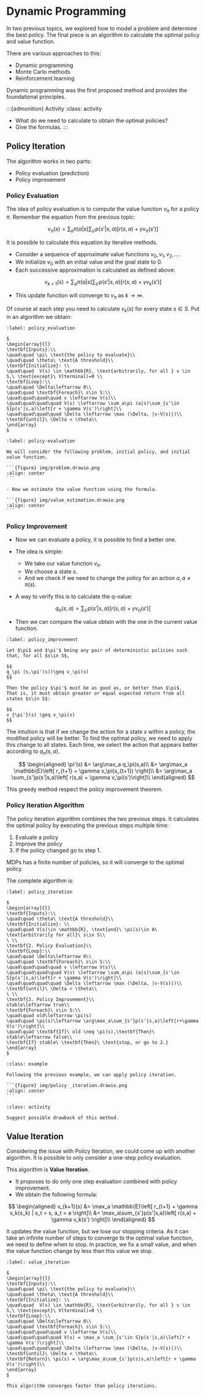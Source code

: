 # Dynamic Programming

In two previous topics, we explored how to model a problem and determine the best policy. The final piece is an algorithm to calculate the optimal policy and value function.

There are various approaches to this:

- Dynamic programming
- Monte Carlo methods
- Reinforcement learning

Dynamic programming was the first proposed method and provides the foundational principles.

:::{admonition} Activity
:class: activity

- What do we need to calculate to obtain the optimal policies?
- Give the formulas.
:::

## Policy Iteration

The algorithm works in two parts:

- Policy evaluation (prediction)
- Policy improvement

### Policy Evaluation

The idea of policy evaluation is to compute the value function $v_\pi$ for a policy $\pi$.
Remember the equation from the previous topic:

$$
v_\pi(s) = \sum_a\pi(a|s)\sum_{s'}p(s'|s,a)\left[ r(s,a) + \gamma v_\pi(s') \right]
$$

It is possible to calculate this equation by iterative methods.

- Consider a sequence of approximate value functions $v_0, v_1, v_2, \dots$.
- We initialize $v_0$ with an initial value and the goal state to $0$.
- Each successive approximation is calculated as defined above:

$$
v_{k+1}(s) = \sum_a\pi(a|s)\sum_{s'}p(s'|s,a)\left[ r(s,a) + \gamma v_k(s') \right]
$$

- This update function will converge to $v_\pi$ as $k \rightarrow \infty$.

Of course at each step you need to calculate $v_k(s)$ for every state $s \in S$. Put in an algorithm we obtain:

````{prf:algorithm} Policy Evaluation
:label: policy_evaluation

$
\begin{array}{l}
\textbf{Inputs}:\\
\quad\quad \pi\ \text{the policy to evaluate}\\
\quad\quad \theta\ \text{A threshold}\\
\textbf{Initialize}: \\
\quad\quad  V(s) \in \mathbb{R}, \text{arbitrarily, for all } s \in S,\ \text{except}\ V(terminal)=0 \\
\textbf{Loop}:\\
\quad\quad \Delta\leftarrow 0\\
\quad\quad \textbf{Foreach}\ s\in S:\\
\quad\quad\quad\quad v \leftarrow V(s)\\
\quad\quad\quad\quad V(s) \leftarrow \sum_a\pi (a|s)\sum_{s'\in S}p(s'|s,a)\left[r + \gamma V(s')\right]\\
\quad\quad\quad\quad \Delta \leftarrow \max (\Delta, |v-V(s)|)\\
\textbf{until}\ \Delta < \theta\\
\end{array}
$

````

````{prf:example}
:label: policy-evaluation

We will consider the following problem, initial policy, and initial value function.

```{figure} img/problem.drawio.png
:align: center
```

- Now we estimate the value function using the formula.

```{figure} img/value_estimation.drawio.png
:align: center
```
````

### Policy Improvement

- Now we can evaluate a policy, it is possible to find a better one.

- The idea is simple:

  - We take our value function $v_\pi$.
  - We choose a state $s$.
  - And we check if we need to change the policy for an action $a, a\neq \pi(s)$.

- A way to verify this is to calculate the q-value:

$$
q_\pi(s,a) = \sum_{s'}p(s'|s,a)\left[r(s,a) + \gamma v_\pi(s')\right]
$$

- Then we can compare the value obtain with the one in the current value function.

```{prf:theorem} Policy improvement
:label: policy_improvement

Let $\pi$ and $\pi'$ being any pair of deterministic policies such that, for all $s\in S$,

$$
q_\pi (s,\pi'(s))\geq v_\pi(s)
$$

Then the policy $\pi'$ must be as good as, or better than $\pi$.
That is, it must obtain greater or equal expected return from all states $s\in S$:

$$
v_{\pi'}(s) \geq v_\pi(s)
$$
```

The intuition is that if we change the action for a state $s$ within a policy, the modified policy will be better. To find the optimal policy, we need to apply this change to all states. Each time, we select the action that appears better according to $q_\pi(s,a)$.

$$
\begin{aligned}
\pi'(s) &= \arg\max_a q_\pi(s,a)\\
&= \arg\max_a \mathbb{E}\left[ r_{t+1} + \gamma v_\pi(s_{t+1}) \right]\\
&= \arg\max_a \sum_{s'}p(s'|s,a)\left[ r(s,a) + \gamma v_\pi(s')\right]\\
\end{aligned}
$$

This greedy method respect the policy improvement theorem.

### Policy Iteration Algorithm

The policy iteration algorithm combines the two previous steps. It calculates the optimal policy by executing the previous steps multiple time:

1. Evaluate a policy
2. Improve the policy
3. If the policy changed go to step 1.

MDPs has a finite number of policies, so it will converge to the optimal policy.

The complete algorithm is:

````{prf:algorithm} Policy Iteration
:label: policy_iteration

$
\begin{array}{l}
\textbf{Inputs}:\\
\quad\quad \theta\ \text{A threshold}\\
\textbf{Initialize}: \\
\quad\quad V(s)\in \mathbb{R}, \text{and}\ \pi(s)\in A\ \text{arbitrarily for all}\ s\in S\\
\ \\
\textbf{2. Policy Evaluation}\\
\textbf{Loop}:\\
\quad\quad \Delta\leftarrow 0\\
\quad\quad \textbf{Foreach}\ s\in S:\\
\quad\quad\quad\quad v \leftarrow V(s)\\
\quad\quad\quad\quad V(s) \leftarrow \sum_a\pi (a|s)\sum_{s'\in S}p(s'|s,a)\left[r + \gamma V(s')\right]\\
\quad\quad\quad\quad \Delta \leftarrow \max (\Delta, |v-V(s)|)\\
\textbf{until}\ \Delta < \theta\\
\ \\
\textbf{3. Policy Improvement}\\
stable\leftarrow true\\
\textbf{Foreach}\ s\in S:\\
\quad\quad old\leftarrow \pi(s)
\quad\quad \pi(s)\leftarrow \arg\max_a\sum_{s'}p(s'|s,a)\left[r+\gamma V(s')\right]\\
\quad\quad \textbf{If}\ old \neq \pi(s),\textbf{Then}\ stable\leftarrow false\\
\textbf{If} stable\ \textbf{Then}\ \text{stop, or go to 2.}
\end{array}
$

````

````{admonition} Example
:class: example

Following the previous example, we can apply policy iteration.

```{figure} img/policy _iteration.drawio.png
:align: center
```
````

```{admonition} Activity
:class: activity

Suggest possible drawback of this method.
```

## Value Iteration

Considering the issue with Policy Iteration, we could come up with another algorithm. It is possible to only consider a one-step policy evaluation.

This algorithm is **Value Iteration**.

- It proposes to do only one step evaluation combined with policy improvement.
- We obtain the following formula:

$$
\begin{aligned}
v_{k+1}(s) &= \max_a \mathbb{E}\left[ r_{t+1} + \gamma v_k(s_k) | s_t = s, a_t = a \right]\\
&= \max_a\sum_{s'}p(s'|s,a)\left[ r(s,a) + \gamma v_k(s') \right]\\
\end{aligned}
$$

It updates the value function, but we lose our stopping criteria. As it can take an infinite number of steps to converge to the optimal value function, we need to define when to stop. In practice, we fix a small value, and when the value function change by less than this value we stop.

````{prf:algorithm} Value Iteration
:label: value_iteration

$
\begin{array}{l}
\textbf{Inputs}:\\
\quad\quad \pi\ \text{the policy to evaluate}\\
\quad\quad \theta\ \text{A threshold}\\
\textbf{Initialize}: \\
\quad\quad  V(s) \in \mathbb{R}, \text{arbitrarily, for all } s \in S,\ \text{except}\ V(terminal)=0 \\
\textbf{Loop}:\\
\quad\quad \Delta\leftarrow 0\\
\quad\quad \textbf{Foreach}\ s\in S:\\
\quad\quad\quad\quad v \leftarrow V(s)\\
\quad\quad\quad\quad V(s) = \max_a \sum_{s'\in S}p(s'|s,a)\left[r + \gamma V(s')\right]\\
\quad\quad\quad\quad \Delta \leftarrow \max (\Delta, |v-V(s)|)\\
\textbf{until}\ \Delta < \theta\\
\textbf{Return}\ \pi(s) = \arg\max_a\sum_{s'}p(s|s,a)\left[r + \gamma V(s')\right]\\
\end{array}
$
````
```{important}
This algorithm converges faster than policy iterations.
```